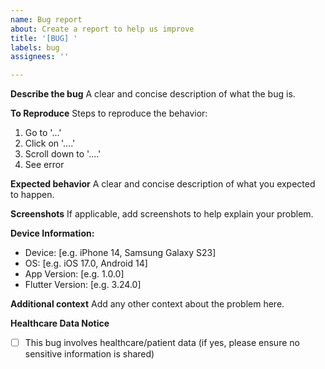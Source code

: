 ```yaml
---
name: Bug report
about: Create a report to help us improve
title: '[BUG] '
labels: bug
assignees: ''

---
```


**Describe the bug**
A clear and concise description of what the bug is.

**To Reproduce**
Steps to reproduce the behavior:
1. Go to '...'
2. Click on '....'
3. Scroll down to '....'
4. See error

**Expected behavior**
A clear and concise description of what you expected to happen.

**Screenshots**
If applicable, add screenshots to help explain your problem.

**Device Information:**
 - Device: [e.g. iPhone 14, Samsung Galaxy S23]
 - OS: [e.g. iOS 17.0, Android 14]
 - App Version: [e.g. 1.0.0]
 - Flutter Version: [e.g. 3.24.0]

**Additional context**
Add any other context about the problem here.

**Healthcare Data Notice**
- [ ] This bug involves healthcare/patient data (if yes, please ensure no sensitive information is shared)
